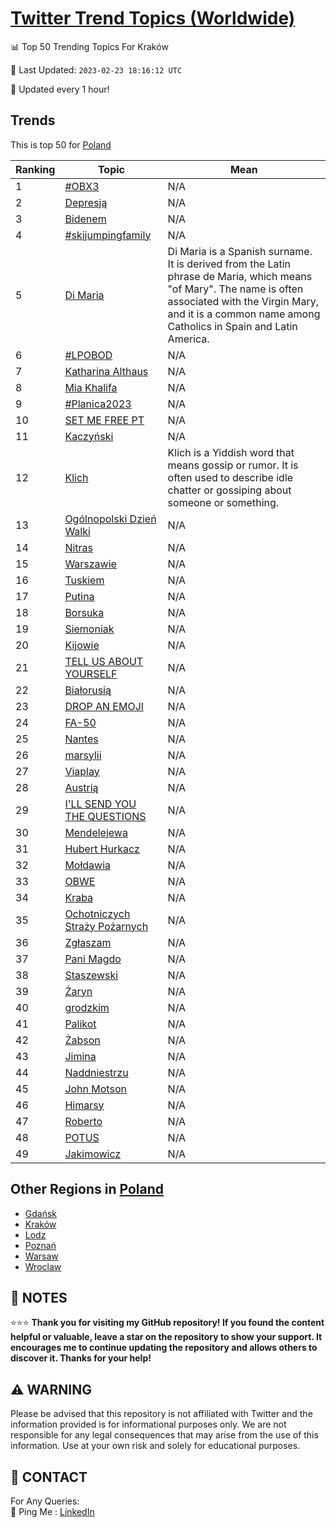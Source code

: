 [Twitter Trend Topics (Worldwide)](https://github.com/ErcinDedeoglu/Twitter-Trend-Topics)
==========


📊 Top 50 Trending Topics For Kraków

📆 Last Updated: `2023-02-23 18:16:12 UTC`

🔧 Updated every 1 hour!


## Trends

This is top 50 for [Poland](</Poland>)

| Ranking | Topic | Mean |
| ------- | ------------ | ------------ |
| 1 | [#OBX3](http://twitter.com/search?q=%23OBX3) | N/A |
| 2 | [Depresją](http://twitter.com/search?q=Depresj%c4%85) | N/A |
| 3 | [Bidenem](http://twitter.com/search?q=Bidenem) | N/A |
| 4 | [#skijumpingfamily](http://twitter.com/search?q=%23skijumpingfamily) | N/A |
| 5 | [Di Maria](http://twitter.com/search?q=Di+Maria) | Di Maria is a Spanish surname. It is derived from the Latin phrase de Maria, which means "of Mary". The name is often associated with the Virgin Mary, and it is a common name among Catholics in Spain and Latin America. |
| 6 | [#LPOBOD](http://twitter.com/search?q=%23LPOBOD) | N/A |
| 7 | [Katharina Althaus](http://twitter.com/search?q=Katharina+Althaus) | N/A |
| 8 | [Mia Khalifa](http://twitter.com/search?q=Mia+Khalifa) | N/A |
| 9 | [#Planica2023](http://twitter.com/search?q=%23Planica2023) | N/A |
| 10 | [SET ME FREE PT](http://twitter.com/search?q=SET+ME+FREE+PT) | N/A |
| 11 | [Kaczyński](http://twitter.com/search?q=Kaczy%c5%84ski) | N/A |
| 12 | [Klich](http://twitter.com/search?q=Klich) | Klich is a Yiddish word that means gossip or rumor. It is often used to describe idle chatter or gossiping about someone or something. |
| 13 | [Ogólnopolski Dzień Walki](http://twitter.com/search?q=Og%c3%b3lnopolski+Dzie%c5%84+Walki) | N/A |
| 14 | [Nitras](http://twitter.com/search?q=Nitras) | N/A |
| 15 | [Warszawie](http://twitter.com/search?q=Warszawie) | N/A |
| 16 | [Tuskiem](http://twitter.com/search?q=Tuskiem) | N/A |
| 17 | [Putina](http://twitter.com/search?q=Putina) | N/A |
| 18 | [Borsuka](http://twitter.com/search?q=Borsuka) | N/A |
| 19 | [Siemoniak](http://twitter.com/search?q=Siemoniak) | N/A |
| 20 | [Kijowie](http://twitter.com/search?q=Kijowie) | N/A |
| 21 | [TELL US ABOUT YOURSELF](http://twitter.com/search?q=TELL+US+ABOUT+YOURSELF) | N/A |
| 22 | [Białorusią](http://twitter.com/search?q=Bia%c5%82orusi%c4%85) | N/A |
| 23 | [DROP AN EMOJI](http://twitter.com/search?q=DROP+AN+EMOJI) | N/A |
| 24 | [FA-50](http://twitter.com/search?q=FA-50) | N/A |
| 25 | [Nantes](http://twitter.com/search?q=Nantes) | N/A |
| 26 | [marsylii](http://twitter.com/search?q=marsylii) | N/A |
| 27 | [Viaplay](http://twitter.com/search?q=Viaplay) | N/A |
| 28 | [Austrią](http://twitter.com/search?q=Austri%c4%85) | N/A |
| 29 | [I'LL SEND YOU THE QUESTIONS](http://twitter.com/search?q=I%27LL+SEND+YOU+THE+QUESTIONS) | N/A |
| 30 | [Mendelejewa](http://twitter.com/search?q=Mendelejewa) | N/A |
| 31 | [Hubert Hurkacz](http://twitter.com/search?q=Hubert+Hurkacz) | N/A |
| 32 | [Mołdawia](http://twitter.com/search?q=Mo%c5%82dawia) | N/A |
| 33 | [OBWE](http://twitter.com/search?q=OBWE) | N/A |
| 34 | [Kraba](http://twitter.com/search?q=Kraba) | N/A |
| 35 | [Ochotniczych Straży Pożarnych](http://twitter.com/search?q=Ochotniczych+Stra%c5%bcy+Po%c5%bcarnych) | N/A |
| 36 | [Zgłaszam](http://twitter.com/search?q=Zg%c5%82aszam) | N/A |
| 37 | [Pani Magdo](http://twitter.com/search?q=Pani+Magdo) | N/A |
| 38 | [Staszewski](http://twitter.com/search?q=Staszewski) | N/A |
| 39 | [Żaryn](http://twitter.com/search?q=%c5%bbaryn) | N/A |
| 40 | [grodzkim](http://twitter.com/search?q=grodzkim) | N/A |
| 41 | [Palikot](http://twitter.com/search?q=Palikot) | N/A |
| 42 | [Żabson](http://twitter.com/search?q=%c5%bbabson) | N/A |
| 43 | [Jimina](http://twitter.com/search?q=Jimina) | N/A |
| 44 | [Naddniestrzu](http://twitter.com/search?q=Naddniestrzu) | N/A |
| 45 | [John Motson](http://twitter.com/search?q=John+Motson) | N/A |
| 46 | [Himarsy](http://twitter.com/search?q=Himarsy) | N/A |
| 47 | [Roberto](http://twitter.com/search?q=Roberto) | N/A |
| 48 | [POTUS](http://twitter.com/search?q=POTUS) | N/A |
| 49 | [Jakimowicz](http://twitter.com/search?q=Jakimowicz) | N/A |



## Other Regions in [Poland](</Poland>)

* [Gdańsk](</Poland/Gdańsk.md>)
* [Kraków](</Poland/Kraków.md>)
* [Lodz](</Poland/Lodz.md>)
* [Poznań](</Poland/Poznań.md>)
* [Warsaw](</Poland/Warsaw.md>)
* [Wroclaw](</Poland/Wroclaw.md>)



## 📝 NOTES

⭐⭐⭐ **Thank you for visiting my GitHub repository! If you found the content helpful or valuable, leave a star on the repository to show your support. It encourages me to continue updating the repository and allows others to discover it. Thanks for your help!**


## ⚠️ WARNING

Please be advised that this repository is not affiliated with Twitter and the information provided is for informational purposes only. We are not responsible for any legal consequences that may arise from the use of this information. Use at your own risk and solely for educational purposes.


## 📨 CONTACT

 For Any Queries:  
            🏓 Ping Me : [LinkedIn](https://www.linkedin.com/in/ercindedeoglu/)
